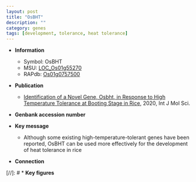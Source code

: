 ```yaml
---
layout: post
title: "OsBHT"
description: ""
category: genes
tags: [development, tolerance, heat tolerance]
---
```


* **Information**  
    + Symbol: OsBHT  
    + MSU: [LOC_Os01g55270](http://rice.plantbiology.msu.edu/cgi-bin/ORF_infopage.cgi?orf=LOC_Os01g55270)  
    + RAPdb: [Os01g0757500](http://rapdb.dna.affrc.go.jp/viewer/gbrowse_details/irgsp1?name=Os01g0757500)  

* **Publication**  
    + [Identification of a Novel Gene, Osbht, in Response to High Temperature Tolerance at Booting Stage in Rice](http://www.ncbi.nlm.nih.gov/pubmed?term=Identification+of+a+Novel+Gene,+Osbht,+in+Response+to+High+Temperature+Tolerance+at+Booting+Stage+in+Rice%5BTitle%5D), 2020, Int J Mol Sci.

* **Genbank accession number**  

* **Key message**  
    + Although some existing high-temperature-tolerant genes have been reported, OsBHT can be used more effectively for the development of heat tolerance in rice

* **Connection**  

[//]: # * **Key figures**  


